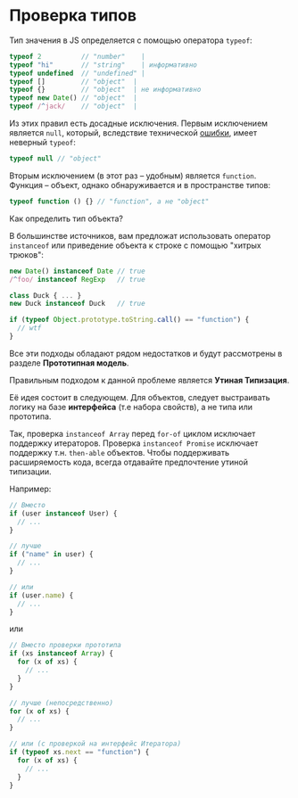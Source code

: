 # Проверка типов

Тип значения в JS определяется с помощью оператора `typeof`:

```js
typeof 2          // "number"    |
typeof "hi"       // "string"    | информативно
typeof undefined  // "undefined" |
typeof []         // "object"  |
typeof {}         // "object"  | не информативно
typeof new Date() // "object"  |
typeof /^jack/    // "object"  |
```

Из этих правил есть досадные исключения. Первым исключением является `null`,
который, вследствие технической [ошибки](http://www.2ality.com/2013/10/typeof-null.html), имеет неверный `typeof`:

```js
typeof null // "object"
```

Вторым исключением (в этот раз – удобным) является `function`.
Функция – объект, однако обнаруживается и в пространстве типов:

```js
typeof function () {} // "function", а не "object"
```

Как определить тип объекта?

В большинстве источников, вам предложат использовать оператор `instanceof`
или приведение объекта к строке с помощью "хитрых трюков":

```js
new Date() instanceof Date // true
/^foo/ instanceof RegExp   // true

class Duck { ... }
new Duck instanceof Duck   // true

if (typeof Object.prototype.toString.call() == "function") {
  // wtf
}
```

Все эти подходы обладают рядом недостатков и будут рассмотрены
в разделе **Прототипная модель**.

Правильным подходом к данной проблеме является **Утиная Типизация**.

Её идея состоит в следующем. Для объектов, следует выстраивать логику
на базе **интерфейса** (т.е набора свойств), а не типа или прототипа.

Так, проверка `instanceof Array` перед `for-of` циклом исключает поддержку итераторов.
Проверка `instanceof Promise` исключает поддержку т.н. `then-able` объектов.
Чтобы поддерживать расширяемость кода, всегда отдавайте предпочтение утиной типизации.

Например:

```js
// Вместо
if (user instanceof User) {
  // ...
}

// лучше
if ("name" in user) {
  // ...
}

// или
if (user.name) {
  // ...
}
```

или

```js
// Вместо проверки прототипа
if (xs instanceof Array) {
  for (x of xs) {
    // ...
  }
}

// лучше (непосредственно)
for (x of xs) {
  // ...
}

// или (с проверкой на интерфейс Итератора)
if (typeof xs.next == "function") {
  for (x of xs) {
    // ...
  }
}
```
